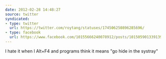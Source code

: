 ```yaml
---
date: 2012-02-28 14:48:27
source: twitter
syndicated:
- type: twitter
  url: https://twitter.com/roytang/statuses/174506250896285696/
- type: facebook
  url: https://www.facebook.com/10155666240078912/posts/10150590133913912
---
```


I hate it when I Alt+F4 and programs think it means "go hide in the systray"